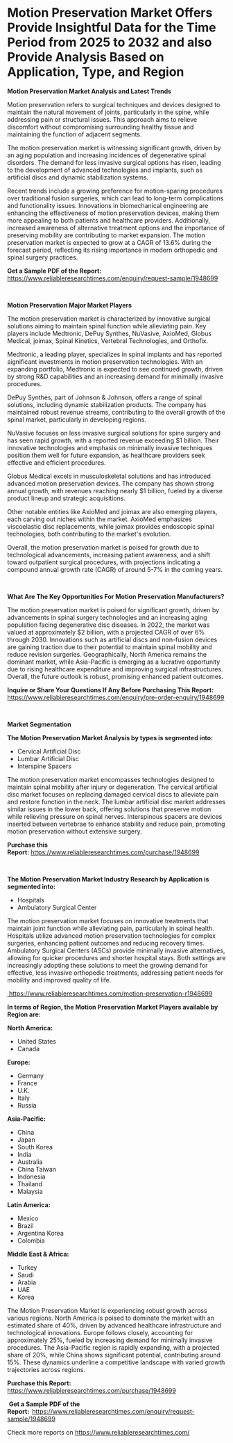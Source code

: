 <p><h1>Motion Preservation Market Offers Provide Insightful Data for the Time Period from 2025 to 2032 and also Provide Analysis Based on Application, Type, and Region</h1></p><p><strong>Motion Preservation Market Analysis and Latest Trends</strong></p>
<p><p>Motion preservation refers to surgical techniques and devices designed to maintain the natural movement of joints, particularly in the spine, while addressing pain or structural issues. This approach aims to relieve discomfort without compromising surrounding healthy tissue and maintaining the function of adjacent segments.</p><p>The motion preservation market is witnessing significant growth, driven by an aging population and increasing incidences of degenerative spinal disorders. The demand for less invasive surgical options has risen, leading to the development of advanced technologies and implants, such as artificial discs and dynamic stabilization systems. </p><p>Recent trends include a growing preference for motion-sparing procedures over traditional fusion surgeries, which can lead to long-term complications and functionality issues. Innovations in biomechanical engineering are enhancing the effectiveness of motion preservation devices, making them more appealing to both patients and healthcare providers. Additionally, increased awareness of alternative treatment options and the importance of preserving mobility are contributing to market expansion. The motion preservation market is expected to grow at a CAGR of 13.6% during the forecast period, reflecting its rising importance in modern orthopedic and spinal surgery practices.</p></p>
<p><strong>Get a Sample PDF of the Report:&nbsp;</strong> <a href="https://www.reliableresearchtimes.com/enquiry/request-sample/1948699?utm_campaign=2464&utm_medium=2&utm_source=Github&utm_content=ia&utm_term=04032025&utm_id=motion-preservation">https://www.reliableresearchtimes.com/enquiry/request-sample/1948699</a></p>
<p>&nbsp;</p>
<p><strong>Motion Preservation Major Market Players</strong></p>
<p><p>The motion preservation market is characterized by innovative surgical solutions aiming to maintain spinal function while alleviating pain. Key players include Medtronic, DePuy Synthes, NuVasive, AxioMed, Globus Medical, joimax, Spinal Kinetics, Vertebral Technologies, and Orthofix.</p><p>Medtronic, a leading player, specializes in spinal implants and has reported significant investments in motion preservation technologies. With an expanding portfolio, Medtronic is expected to see continued growth, driven by strong R&D capabilities and an increasing demand for minimally invasive procedures.</p><p>DePuy Synthes, part of Johnson & Johnson, offers a range of spinal solutions, including dynamic stabilization products. The company has maintained robust revenue streams, contributing to the overall growth of the spinal market, particularly in developing regions.</p><p>NuVasive focuses on less invasive surgical solutions for spine surgery and has seen rapid growth, with a reported revenue exceeding $1 billion. Their innovative technologies and emphasis on minimally invasive techniques position them well for future expansion, as healthcare providers seek effective and efficient procedures.</p><p>Globus Medical excels in musculoskeletal solutions and has introduced advanced motion preservation devices. The company has shown strong annual growth, with revenues reaching nearly $1 billion, fueled by a diverse product lineup and strategic acquisitions.</p><p>Other notable entities like AxioMed and joimax are also emerging players, each carving out niches within the market. AxioMed emphasizes viscoelastic disc replacements, while joimax provides endoscopic spinal technologies, both contributing to the market's evolution.</p><p>Overall, the motion preservation market is poised for growth due to technological advancements, increasing patient awareness, and a shift toward outpatient surgical procedures, with projections indicating a compound annual growth rate (CAGR) of around 5-7% in the coming years.</p></p>
<p>&nbsp;</p>
<p><strong>What Are The Key Opportunities For Motion Preservation Manufacturers?</strong></p>
<p><p>The motion preservation market is poised for significant growth, driven by advancements in spinal surgery technologies and an increasing aging population facing degenerative disc diseases. In 2022, the market was valued at approximately $2 billion, with a projected CAGR of over 6% through 2030. Innovations such as artificial discs and non-fusion devices are gaining traction due to their potential to maintain spinal mobility and reduce revision surgeries. Geographically, North America remains the dominant market, while Asia-Pacific is emerging as a lucrative opportunity due to rising healthcare expenditure and improving surgical infrastructures. Overall, the future outlook is robust, promising enhanced patient outcomes.</p></p>
<p><strong>Inquire or Share Your Questions If Any Before Purchasing This Report:</strong> <a href="https://www.reliableresearchtimes.com/enquiry/pre-order-enquiry/1948699?utm_campaign=2464&utm_medium=2&utm_source=Github&utm_content=ia&utm_term=04032025&utm_id=motion-preservation">https://www.reliableresearchtimes.com/enquiry/pre-order-enquiry/1948699</a></p>
<p>&nbsp;</p>
<p><strong>Market Segmentation</strong></p>
<p><strong>The Motion Preservation Market Analysis by types is segmented into:</strong></p>
<p><ul><li>Cervical Artificial Disc</li><li>Lumbar Artificial Disc</li><li>Interspine Spacers</li></ul></p>
<p><p>The motion preservation market encompasses technologies designed to maintain spinal mobility after injury or degeneration. The cervical artificial disc market focuses on replacing damaged cervical discs to alleviate pain and restore function in the neck. The lumbar artificial disc market addresses similar issues in the lower back, offering solutions that preserve motion while relieving pressure on spinal nerves. Interspinous spacers are devices inserted between vertebrae to enhance stability and reduce pain, promoting motion preservation without extensive surgery.</p></p>
<p><strong>Purchase this Report:&nbsp;</strong><a href="https://www.reliableresearchtimes.com/purchase/1948699?utm_campaign=2464&utm_medium=2&utm_source=Github&utm_content=ia&utm_term=04032025&utm_id=motion-preservation">https://www.reliableresearchtimes.com/purchase/1948699</a></p>
<p>&nbsp;</p>
<p><strong>The Motion Preservation Market Industry Research by Application is segmented into:</strong></p>
<p><ul><li>Hospitals</li><li>Ambulatory Surgical Center</li></ul></p>
<p><p>The motion preservation market focuses on innovative treatments that maintain joint function while alleviating pain, particularly in spinal health. Hospitals utilize advanced motion preservation technologies for complex surgeries, enhancing patient outcomes and reducing recovery times. Ambulatory Surgical Centers (ASCs) provide minimally invasive alternatives, allowing for quicker procedures and shorter hospital stays. Both settings are increasingly adopting these solutions to meet the growing demand for effective, less invasive orthopedic treatments, addressing patient needs for mobility and improved quality of life.</p></p>
<p><a href="https://www.reliableresearchtimes.com/motion-preservation-r1948699?utm_campaign=2464&utm_medium=2&utm_source=Github&utm_content=ia&utm_term=04032025&utm_id=motion-preservation">&nbsp;https://www.reliableresearchtimes.com/motion-preservation-r1948699</a></p>
<p><strong>In terms of Region, the Motion Preservation Market Players available by Region are:</strong></p>
<p>
    <p> <strong> North America: </strong>
        <ul>
            <li>United States</li>
            <li>Canada</li>
        </ul>
        </p> 
    <p> <strong> Europe: </strong>
        <ul>
            <li>Germany</li>
            <li>France</li>
            <li>U.K.</li>
            <li>Italy</li>
            <li>Russia</li>
        </ul>
        </p> 
    <p> <strong> Asia-Pacific: </strong>
        <ul>
            <li>China</li>
            <li>Japan</li>
            <li>South Korea</li>
            <li>India</li>
            <li>Australia</li>
            <li>China Taiwan</li>
            <li>Indonesia</li>
            <li>Thailand</li>
            <li>Malaysia</li>
        </ul>
        </p> 
    <p> <strong> Latin America: </strong>
        <ul>
            <li>Mexico</li>
            <li>Brazil</li>
            <li>Argentina Korea</li>
            <li>Colombia</li>
        </ul>
        </p> 
    <p> <strong> Middle East & Africa: </strong>
        <ul>
            <li>Turkey</li>
            <li>Saudi</li>
            <li>Arabia</li>
            <li>UAE</li>
            <li>Korea</li>
        </ul>
    </p>
    </p>
<p><p>The Motion Preservation Market is experiencing robust growth across various regions. North America is poised to dominate the market with an estimated share of 40%, driven by advanced healthcare infrastructure and technological innovations. Europe follows closely, accounting for approximately 25%, fueled by increasing demand for minimally invasive procedures. The Asia-Pacific region is rapidly expanding, with a projected share of 20%, while China shows significant potential, contributing around 15%. These dynamics underline a competitive landscape with varied growth trajectories across regions.</p></p>
<p><strong>Purchase this Report: </strong><a href="https://www.reliableresearchtimes.com/purchase/1948699?utm_campaign=2464&utm_medium=2&utm_source=Github&utm_content=ia&utm_term=04032025&utm_id=motion-preservation">https://www.reliableresearchtimes.com/purchase/1948699</a></p>
<p>&nbsp;<strong>Get a Sample PDF of the Report:&nbsp;&nbsp;</strong><a href="https://www.reliableresearchtimes.com/enquiry/request-sample/1948699?utm_campaign=2464&utm_medium=2&utm_source=Github&utm_content=ia&utm_term=04032025&utm_id=motion-preservation">https://www.reliableresearchtimes.com/enquiry/request-sample/1948699</a></p>
<p><strong></strong></p>
<p>Check more reports on <a href="https://www.reliableresearchtimes.com/?utm_campaign=2464&utm_medium=2&utm_source=Github&utm_content=ia&utm_term=04032025&utm_id=motion-preservation">https://www.reliableresearchtimes.com/</a></p>